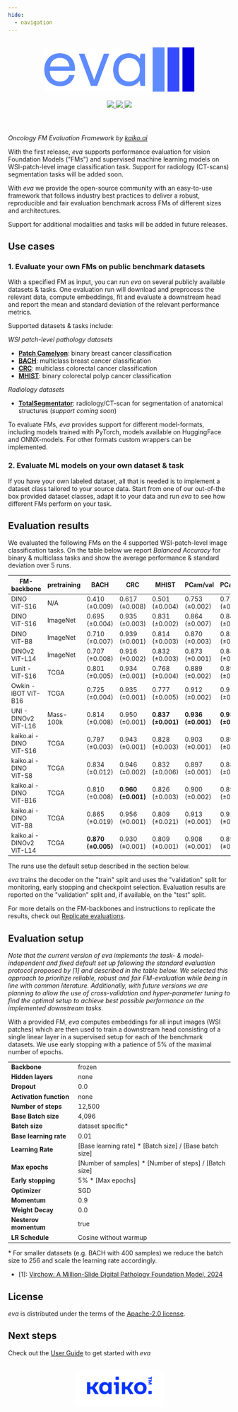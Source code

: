 ```yaml
---
hide:
  - navigation
---
```


<div align="center">

<br />

<img src="./images/eva-logo-v2.png" width="340">

<br />
<br />

<a href="https://pypi.python.org/pypi/kaiko-eva">
  <img src="https://img.shields.io/pypi/v/kaiko-eva.svg?logo=python" />
</a>
<a href="https://github.com/kaiko-ai/eva">
  <img src="https://img.shields.io/badge/repo-main-green?logo=github" />
</a>
<a href="https://github.com/kaiko-ai/eva#license">
  <img src="https://img.shields.io/badge/License-Apache%202.0-blue.svg?labelColor=gray" />
</a>

<br />
<br />

</div>

# 

_Oncology FM Evaluation Framework by [kaiko.ai](https://www.kaiko.ai/)_

With the first release, *eva* supports performance evaluation for vision Foundation Models ("FMs") and supervised machine learning models on WSI-patch-level image classification task. Support for radiology (CT-scans) segmentation tasks will be added soon.

With *eva* we provide the open-source community with an easy-to-use framework that follows industry best practices to deliver a robust, reproducible and fair evaluation benchmark across FMs of different sizes and architectures.

Support for additional modalities and tasks will be added in future releases.

## Use cases

### 1. Evaluate your own FMs on public benchmark datasets

With a specified FM as input, you can run *eva* on several publicly available datasets & tasks. One evaluation run will download and preprocess the relevant data, compute embeddings, fit and evaluate a downstream head and report the mean and standard deviation of the relevant performance metrics.

Supported datasets & tasks include:

*WSI patch-level pathology datasets*

-	**[Patch Camelyon](datasets/patch_camelyon.md)**: binary breast cancer classification
-	**[BACH](datasets/bach.md)**: multiclass breast cancer classification
-	**[CRC](datasets/crc.md)**: multiclass colorectal cancer classification
-	**[MHIST](datasets/mhist.md)**: binary colorectal polyp cancer classification

*Radiology datasets*

-	**[TotalSegmentator](datasets/total_segmentator.md)**: radiology/CT-scan for segmentation of anatomical structures (*support coming soon*)

To evaluate FMs, *eva* provides support for different model-formats, including models trained with PyTorch, models available on HuggingFace and ONNX-models. For other formats custom wrappers can be implemented.


### 2. Evaluate ML models on your own dataset & task

If you have your own labeled dataset, all that is needed is to implement a dataset class tailored to your source data. Start from one of our out-of-the box provided dataset classes, adapt it to your data and run *eva* to see how different FMs perform on your task.

## Evaluation results

We evaluated the following FMs on the 4 supported WSI-patch-level image classification tasks. On the table below we report *Balanced Accuracy* for binary & multiclass tasks and show the average performance & standard deviation over 5 runs.


<center>

| FM-backbone                 | pretraining |  BACH             | CRC                | MHIST              |   PCam/val         | PCam/test       |       
|-----------------------------|-------------|------------------ |-----------------   |-----------------   |-----------------   |--------------     |
| DINO ViT-S16                | N/A         | 0.410 (±0.009)    | 0.617 (±0.008)     | 0.501 (±0.004)     | 0.753 (±0.002)	   | 0.728 (±0.003)    |
| DINO ViT-S16                | ImageNet    | 0.695 (±0.004)    | 0.935 (±0.003)     | 0.831 (±0.002)     | 0.864 (±0.007)     | 0.849 (±0.007)    |
| DINO ViT-B8        	        | ImageNet    | 0.710 (±0.007)    | 0.939 (±0.001)     | 0.814 (±0.003)     | 0.870 (±0.003)     | 0.856 (±0.004)    |
| DINOv2 ViT-L14              | ImageNet    | 0.707 (±0.008)    | 0.916 (±0.002)     | 0.832 (±0.003)     | 0.873 (±0.001)     | 0.888 (±0.001)    |
| Lunit - ViT-S16             | TCGA        | 0.801 (±0.005)    | 0.934 (±0.001)     | 0.768 (±0.004)     | 0.889 (±0.002)     | 0.895 (±0.006)    | 
| Owkin - iBOT ViT-B16        | TCGA        | 0.725 (±0.004)    | 0.935 (±0.001)     | 0.777 (±0.005)     | 0.912 (±0.002)     | 0.915 (±0.003)    | 
| UNI - DINOv2 ViT-L16        | Mass-100k   | 0.814 (±0.008)    | 0.950 (±0.001)     | **0.837 (±0.001)** | **0.936 (±0.001)** | **0.938 (±0.001)**| 
| kaiko.ai - DINO ViT-S16	    | TCGA        | 0.797 (±0.003)    | 0.943 (±0.001)     | 0.828 (±0.003)     | 0.903 (±0.001)     | 0.893 (±0.005)    |
| kaiko.ai - DINO ViT-S8	    | TCGA        | 0.834 (±0.012)    | 0.946 (±0.002)     | 0.832 (±0.006)     | 0.897 (±0.001)     | 0.887 (±0.002)    |
| kaiko.ai - DINO ViT-B16     | TCGA        | 0.810 (±0.008)    | **0.960 (±0.001)** | 0.826 (±0.003)     | 0.900 (±0.002)     | 0.898 (±0.003)    | 
| kaiko.ai - DINO ViT-B8      | TCGA        | 0.865 (±0.019)    | 0.956 (±0.001)     | 0.809 (±0.021)     | 0.913 (±0.001)     | 0.921 (±0.002)  | 
| kaiko.ai - DINOv2 ViT-L14   | TCGA        | **0.870 (±0.005)**| 0.930 (±0.001)     | 0.809 (±0.001)     | 0.908 (±0.001)     | 0.898 (±0.002)    | 

</center>

The runs use the default setup described in the section below.

*eva* trains the decoder on the "train" split and uses the "validation" split for monitoring, early stopping and checkpoint selection. Evaluation results are reported on the "validation" split and, if available, on the "test" split.

For more details on the FM-backbones and instructions to replicate the results, check out [Replicate evaluations](user-guide/advanced/replicate_evaluations.md).

## Evaluation setup

*Note that the current version of eva implements the task- & model-independent and fixed default set up following the standard evaluation protocol proposed by [1] and described in the table below. We selected this approach to prioritize reliable, robust and fair FM-evaluation while being in line with common literature. Additionally, with future versions we are planning to allow the use of cross-validation and hyper-parameter tuning to find the optimal setup to achieve best possible performance on the implemented downstream tasks.*

With a provided FM, *eva* computes embeddings for all input images (WSI patches) which are then used to train a downstream head consisting of a single linear layer in a supervised setup for each of the benchmark datasets. We use early stopping with a patience of 5% of the maximal number of epochs.

|                         |                           |
|-------------------------|---------------------------|
| **Backbone**            | frozen                    |
| **Hidden layers**       | none                      |
| **Dropout**             | 0.0                       |
| **Activation function** | none                      |
| **Number of steps**     | 12,500                    |
| **Base Batch size**     | 4,096                     |
| **Batch size**          | dataset specific*         |
| **Base learning rate**  | 0.01                      |
| **Learning Rate**       | [Base learning rate] * [Batch size] / [Base batch size]   |
| **Max epochs**          | [Number of samples] * [Number of steps] /  [Batch size]  |
| **Early stopping**      | 5% * [Max epochs]  |
| **Optimizer**           | SGD                       |
| **Momentum**            | 0.9                       |
| **Weight Decay**        | 0.0                       |
| **Nesterov momentum**   | true                      |
| **LR Schedule**         | Cosine without warmup     |

\* For smaller datasets (e.g. BACH with 400 samples) we reduce the batch size to 256 and scale the learning rate accordingly.

- [1]: [Virchow: A Million-Slide Digital Pathology Foundation Model, 2024](https://arxiv.org/pdf/2309.07778.pdf)

## License

*eva* is distributed under the terms of the [Apache-2.0 license](https://github.com/kaiko-ai/eva?tab=Apache-2.0-1-ov-file#readme).

## Next steps

Check out the [User Guide](user-guide/index.md) to get started with *eva*

<br />

<div align="center">
  <img src="images/kaiko-logo.png" width="200">
</div>

